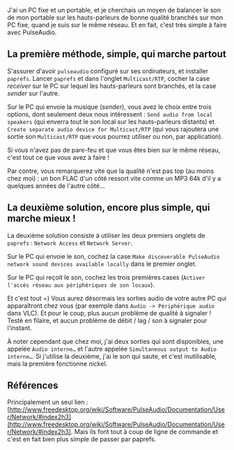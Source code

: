 <!--
	@author=Phyks
	@date=26102014-2240
	@title=Balancer le son de ses hauts-parleurs sur le réseau
	@tags=Arch, Linux
-->

J'ai un PC fixe et un portable, et je cherchais un moyen de balancer le son de mon portable sur les hauts-parleurs de bonne qualité branchés sur mon PC fixe, quand je suis sur le même réseau. Et en fait, c'est très simple à faire avec PulseAudio.


## La première méthode, simple, qui marche partout

S'assurer d'avoir `pulseaudio` configuré sur ses ordinateurs, et installer `paprefs`. Lancer `paprefs` et dans l'onglet `Multicast/RTP`, cocher la case _receiver_ sur le PC sur lequel les hauts-parleurs sont branchés, et la case _sender_ sur l'autre.

Sur le PC qui envoie la musique (_sender_), vous avez le choix entre trois options, dont seulement deux nous intéressent : `Send audio from local speakers` (qui enverra tout le son local sur les hauts-parleurs distants) et `Create separate audio device for Multicast/RTP` (qui vous rajoutera une sortie son `Multicast/RTP` que vous pourrez utiliser ou non, par application).

Si vous n'avez pas de pare-feu et que vous êtes bien sur le même réseau, c'est tout ce que vous avez à faire !

Par contre, vous remarquerez vite que la qualité n'est pas top (au moins chez moi) : un bon FLAC d'un côté ressort vite comme un MP3 64k d'il y a quelques années de l'autre côté…


## La deuxième solution, encore plus simple, qui marche mieux !

La deuxième solution consiste à utiliser les deux premiers onglets de `paprefs` : `Network Access` et `Network Server`.

Sur le PC qui envoie le son, cochez la case `Make discoverable PulseAudio network sound devices available locally` dans le premier onglet.

Sur le PC qui reçoit le son, cochez les trois premières cases (`Activer l'accès réseau aux périphériques de son locaux`).

Et c'est tout =) Vous aurez désormais les sorties audio de votre autre PC qui apparaîtront chez vous (par exemple dans `Audio -> Périphérique audio` dans VLC). Et pour le coup, plus aucun problème de qualité à signaler ! Testé en filaire, et aucun problème de débit / lag / son à signaler pour l'instant.

À noter cependant que chez moi, j'ai deux sorties qui sont disponibles, une appelée `Audio interne…` et l'autre appelée `Simultaneous output to Audio interne…`. Si j'utilise la deuxième, j'ai le son qui saute, et c'est inutilisable, mais la première fonctionne nickel.


## Références

Principalement un seul lien : [http://www.freedesktop.org/wiki/Software/PulseAudio/Documentation/User/Network/#index2h3](http://www.freedesktop.org/wiki/Software/PulseAudio/Documentation/User/Network/#index2h3). Mais ils font tout à coup de ligne de commande et c'est en fait bien plus simple de passer par paprefs.

